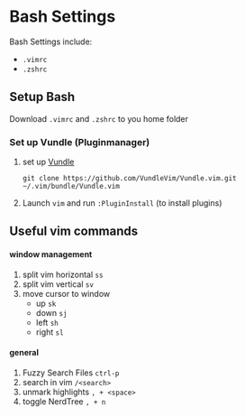 # Bash Settings

Bash Settings include:
* `.vimrc`
* `.zshrc`

## Setup Bash

Download `.vimrc` and `.zshrc` to you home folder

### Set up Vundle (Pluginmanager)

1. set up [Vundle](https://github.com/VundleVim/Vundle.vim)

    `git clone https://github.com/VundleVim/Vundle.vim.git ~/.vim/bundle/Vundle.vim`

2. Launch `vim` and run `:PluginInstall` (to install plugins)

## Useful vim commands

#### window management

1. split vim horizontal `ss`
2. split vim vertical `sv`
2. move cursor to window 
    * up `sk`
    * down `sj`
    * left `sh`
    * right `sl`



#### general
1. Fuzzy Search Files `ctrl-p` 
4. search in vim `/<search>`
5. unmark highlights `, + <space>`
5. toggle NerdTree `, + n`

